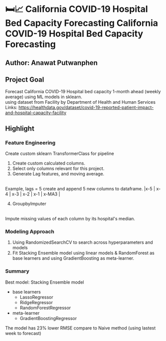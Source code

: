 # 🛏️📈 California COVID-19 Hospital Bed Capacity Forecasting California COVID-19 Hospital Bed Capacity Forecasting
## Author: Anawat Putwanphen
## Project Goal
Forecast California COVID-19 Hospital bed capacity 1-month ahead (weekly average) using ML models in sklearn.
<br>
using dataset from Facility by Department of Health and Human Services
<br>
Links: https://healthdata.gov/dataset/covid-19-reported-patient-impact-and-hospital-capacity-facility 

## Highlight
### Feature Engineering
Create custom sklearn TransformerClass for
pipeline
<br>
1. Create custom calculated columns. 
2. Select only columns relevant for this project. 
3. Generate Lag features, and moving average.
<br> 
Example, lags = 5  
create and append 5 new columns to dataframe.  
|x-5 | x-4 | x-3 | x-2 | x-1 | x-MA3 |

4. GroupbyImputer 
<br>
Impute missing values of each column by its hospital's median.


### Modeling Approach

1. Using RandomizedSearchCV to search across hyperparameters and models
2. Fit Stacking Ensemble model using linear models & RandomForest as base learners and using GradientBoosting as meta-learner.


### Summary
Best model: Stacking Ensemble model 
* base learners
    * LassoRegressor
    * RidgeRegressor
    * RandomForestRegressor
* meta-learner
    * GradientBoostingRegressor


The model has 23% lower RMSE compare to Naive method (using lastest week to forecast)
